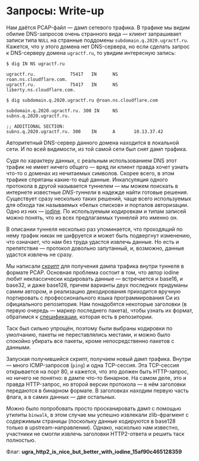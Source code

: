 # Запросы: Write-up

Нам даётся PCAP-файл — дамп сетевого трафика. В трафике мы видим обилие DNS-запросов очень странного вида — клиент запрашивает записи типа `NULL` на странные поддомены `subdomain.q.2020.ugractf.ru`. Кажется, что у этого домена нет DNS-сервера, но если сделать запрос к DNS-серверу домена `ugractf.ru`, то увидим интересную запись:

```
$ dig IN NS ugractf.ru

ugractf.ru.             75417   IN      NS      roan.ns.cloudflare.com.
ugractf.ru.             75417   IN      NS      liberty.ns.cloudflare.com.

$ dig subdomain.q.2020.ugractf.ru @roan.ns.cloudflare.com

subdomain.q.2020.ugractf.ru. 300 IN     NS      subns.q.2020.ugractf.ru.

;; ADDITIONAL SECTION:
subns.q.2020.ugractf.ru. 300    IN      A       10.13.37.42
```

Авторитетный DNS-сервер данного домена находится в локальной сети. И по всей видимости, из той самой сети был снят дамп трафика.

Судя по характеру данных, с реальным использованием DNS этот трафик не имеет ничего общего — вряд ли клиент правда хочет узнать что-то о доменах из нечитаемых символов. Скорее всего, в этом трафике спрятаны какие-то ещё данные. Инкапсуляция одного протокола в другой называется туннелем — мы можем поискать в интернете известные *DNS-туннели* в надежде найти готовые решения. Существует сразу несколько таких решений, чаще всего используемых для обхода так называемых «белых списков» и порталов авторизации. Одно из них — [iodine](https://code.kryo.se/iodine). По используемым кодировкам и типам записей можно понять, что из всех предлагаемых туннелей это именно он.

В описании туннеля несколько раз упоминается, что проходящий по нему трафик никак не шифруется и может быть подвергнут изменению, что означает, что нам без труда удастся извлечь данные. Но есть и препятствие — протокол довольно запутанный, и, возможно, данные удастся извлечь не сразу.

Мы написали [скрипт](get_underlying_pcap.py) для получения дампа трафика внутри туннеля в формате PCAP. Основная проблема состоит в том, что автор iodine любит неклассически кодировать данные — встречается и base16, и base32, и даже base128, причем варианты двух последних придуманы самим автором, и реализацию декодирования приходится вручную портировать с профессионального языка программирования Си из официального репозитория. Нам понадобятся некоторые заголовки (в первую очередь — маркер последнего пакета), чтобы узнать их формат, обратимся к [спецификации](https://github.com/yarrick/iodine/blob/master/doc/proto_00000502.txt), которая есть в репозитории.

Таск был сильно упрощён, поэтому были выбраны кодировки по умолчанию, пакеты не переставлялись местами, и можно было спокойно убирать все пакеты, кроме непосредственно пакетов с данными.

Запуская получившийся скрипт, получаем новый дамп трафика. Внутри — много ICMP-запросов (`ping`) и одна TCP-сессия. Эта TCP-сессия открывается на порт 80, и кажется, что это должен быть HTTP-запрос, но ничего не понятно: в дампе что-то бинарное. На самом деле, это и правда HTTP-запрос, но второй версии протокола — в нём заголовки передаются в бинарном формате. В заголовках находим первую часть флага, а в самих данных — две остальных.

Можно было попробовать просто просканировать дамп с помощью утилиты `binwalk`, в этом случае мы успешно извлекали zlib-фрагмент с содержимым страницы (поскольку данные кодируются в base128 только в upstream-направлении). Однако, насколько нам известно, участники не смогли извлечь заголовки HTTP2-ответа и решить таск полностью.

Флаг: **ugra_http2_is_nice_but_better_with_iodine_15af90c465128359**
